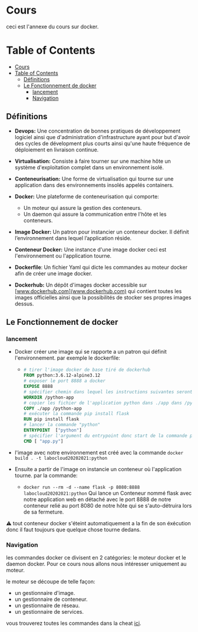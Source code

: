 # Cours

ceci est l'annexe du cours sur docker.

# Table of Contents

- [Cours](#cours)
- [Table of Contents](#table-of-contents)
  - [Définitions](#définitions)
  - [Le Fonctionnement de docker](#le-fonctionnement-de-docker)
    - [lancement](#lancement)
    - [Navigation](#navigation)

## Définitions

- **Devops:** Une concentration de bonnes pratiques de développement logiciel ainsi que d'administration d'infrastructure ayant pour but d'avoir des cycles de dévelopment plus courts ainsi qu'une haute fréquence de déploiement en livraison continue.

- **Virtualisation:** Consiste à faire tourner sur une machine hôte un système d'exploitation complet dans un environnement isolé.

- **Conteneurisation:** Une forme de virtualisation qui tourne sur une application dans des environnements insolés appelés containers.

- **Docker:** Une plateforme de conteneurisation qui comporte:
  - Un moteur qui assure la gestion des conteneurs.
  - Un daemon qui assure la communication entre l'hôte et les conteneurs.

- **Image Docker:** Un patron pour instancier un conteneur docker. Il définit l’environnement dans lequel l’application réside.

- **Conteneur Docker:** Une instance d'une image docker ceci est l'environnement ou l'application tourne.

- **Dockerfile**: Un fichier Yaml qui dicte les commandes au moteur docker afin de créer une image docker.

- **Dockerhub:** Un dépôt d'images docker accessible sur [www.dockerhub.com](www.dockerhub.com) qui contient toutes les images officielles ainsi que la possibilités de stocker ses propres images dessus.

## Le Fonctionnement de docker

### lancement

- Docker créer une image qui se rapporte a un patron qui définit l'environnement.
par exemple le dockerfile:

  - ```dockerfile
    # tirer l'image docker de base tiré de dockerhub
    FROM python:3.6.12-alpine3.12
    # exposer le port 8888 a docker
    EXPOSE 8888
    # spécifier chemin dans lequel les instructions suivantes seront exécutées
    WORKDIR /python-app
    # copier les fichier de l'application python dans ./app dans /python-app
    COPY ./app /python-app
    # exécuter la commande pip install flask
    RUN pip install flask
    # lancer la commande "python"
    ENTRYPOINT  ["python"]
    # spécifier l'argument du entrypoint donc start de la commande python
    CMD [ "app.py"]
    ```

- l'image avec notre environnement est créé avec la commande ``docker build . -t labocloud20202021:python``

- Ensuite a partir de l'image on instancie un conteneur où l'application tourne.
par la commande:
  - ``docker run --rm -d --name flask -p 8080:8888 labocloud20202021:python``
Qui lance un Conteneur nommé flask avec notre application web en détaché avec le port 8888 de notre conteneur relié au port 8080 de notre hôte qui se s'auto-détruira lors de sa fermeture.

:warning: tout conteneur docker s'éteint automatiquement a la fin de son éxécution donc il faut toujours que quelque chose tourne dedans.

### Navigation

les commandes docker ce divisent en 2 catégories: le moteur docker et le daemon docker.
Pour ce cours nous allons nous intéresser uniquement au moteur.

le moteur se découpe de telle façon:

- un gestionnaire d'image.
- un gestionnaire de conteneur.
- un gestionnaire de réseau.
- un gestionnaire de services.

vous trouverez toutes les commandes dans la cheat [ici](../../ressources/docker/cours/Readme.md).
